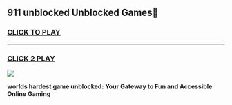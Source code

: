 
## 911 unblocked Unblocked Games👋
<h3>
<a href="https://premium.freeplayer.one?title=911_unblocked&ref=16F">CLICK TO PLAY</a></h3>
<hr>

<h3>
<a href="https://premium.freeplayer.one?title=911_unblocked&ref=16F">CLICK 2 PLAY</a>
  
</h3>

<a href="https://premium.freeplayer.one?title=911_unblocked&ref=16F/"><img src="https://clearcache.store/games.png"></a>


**worlds hardest game unblocked: Your Gateway to Fun and Accessible Online Gaming**
